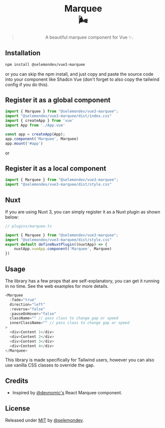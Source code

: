 <div align="center">

# Marquee <br> 🌬️

> A beautiful marquee component for Vue ✨.

</div>

## Installation

```bash
npm install @selemondev/vue3-marquee
```
or you can skip the npm install, and just copy and paste the source code into your component like Shadcn Vue (don't forget to also copy the tailwind config if you do this).

## Register it as a global component

```js
import { Marquee } from "@selemondev/vue3-marquee";
import "@selemondev/vue3-marquee/dist/index.css"
import { createApp } from 'vue'
import App from './App.vue'

const app = createApp(App);
app.component('Marquee', Marquee)
app.mount('#app')
```

or

## Register it as a local component

```js
import { Marquee } from "@selemondev/vue3-marquee";
import "@selemondev/vue3-marquee/dist/style.css"
```

## Nuxt

If you are using Nuxt 3, you can simply register it as a Nuxt plugin as shown below:

```ts
// plugins/marquee.ts

import { Marquee } from "@selemondev/vue3-marquee";
import "@selemondev/vue3-marquee/dist/style.css"
export default defineNuxtPlugin((nuxtApp) => {
    nuxtApp.vueApp.component('Marquee', Marquee)
})
```

## Usage

The library has a few props that are self-explanatory, you can get it running in no time. See the web examples for more details.

```js
<Marquee
  :fade="true"
  direction="left"
  :reverse="false"
  :pauseOnHover="false"
  className="" // pass class to change gap or speed
  innerClassName="" // pass class to change gap or speed
>
  <div>Content 1</div>
  <div>Content 2</div>
  <div>Content 3</div>
  <div>Content 4</div>
</Marquee>
```

This library is made specifically for Tailwind users, however you can also use vanilla CSS classes to override the gap.

## Credits

- Inspired by [@devnomic's](https://github.com/devnomic) React Marquee component.

## License

Released under [MIT](/LICENSE) by [@selemondev](https://github.com/selemondev).
